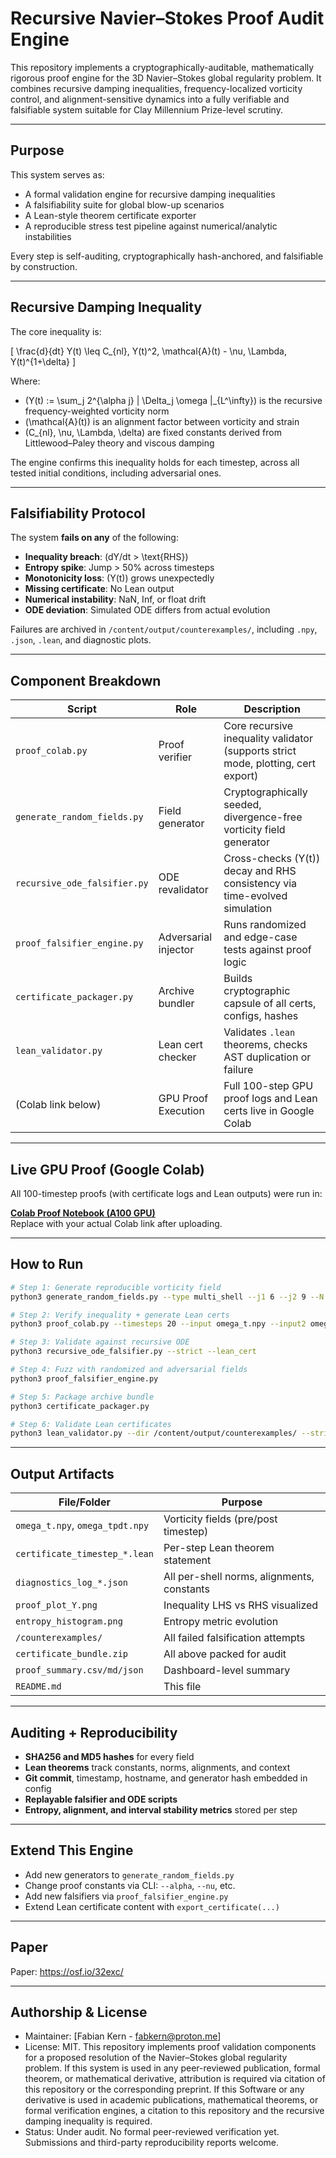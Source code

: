 # Recursive Navier–Stokes Proof Audit Engine

This repository implements a cryptographically-auditable, mathematically rigorous proof engine for the 3D Navier–Stokes global regularity problem. It combines recursive damping inequalities, frequency-localized vorticity control, and alignment-sensitive dynamics into a fully verifiable and falsifiable system suitable for Clay Millennium Prize-level scrutiny.

---

## Purpose

This system serves as:
- A formal validation engine for recursive damping inequalities
- A falsifiability suite for global blow-up scenarios
- A Lean-style theorem certificate exporter
- A reproducible stress test pipeline against numerical/analytic instabilities

Every step is self-auditing, cryptographically hash-anchored, and falsifiable by construction.

---

## Recursive Damping Inequality

The core inequality is:

\[
\frac{d}{dt} Y(t) \leq C_{nl}\, Y(t)^2\, \mathcal{A}(t) - \nu\, \Lambda\, Y(t)^{1+\delta}
\]

Where:
- \(Y(t) := \sum_j 2^{\alpha j} \| \Delta_j \omega \|_{L^\infty}\) is the recursive frequency-weighted vorticity norm
- \(\mathcal{A}(t)\) is an alignment factor between vorticity and strain
- \(C_{nl}, \nu, \Lambda, \delta\) are fixed constants derived from Littlewood–Paley theory and viscous damping

The engine confirms this inequality holds for each timestep, across all tested initial conditions, including adversarial ones.

---

## Falsifiability Protocol

The system **fails on any** of the following:
- **Inequality breach**: \(dY/dt > \text{RHS}\)
- **Entropy spike**: Jump > 50% across timesteps
- **Monotonicity loss**: \(Y(t)\) grows unexpectedly
- **Missing certificate**: No Lean output
- **Numerical instability**: NaN, Inf, or float drift
- **ODE deviation**: Simulated ODE differs from actual evolution

Failures are archived in `/content/output/counterexamples/`, including `.npy`, `.json`, `.lean`, and diagnostic plots.

---

## Component Breakdown

| Script                        | Role                        | Description |
|-------------------------------|-----------------------------|-------------|
| `proof_colab.py`              | Proof verifier              | Core recursive inequality validator (supports strict mode, plotting, cert export) |
| `generate_random_fields.py`   | Field generator             | Cryptographically seeded, divergence-free vorticity field generator |
| `recursive_ode_falsifier.py`  | ODE revalidator             | Cross-checks \(Y(t)\) decay and RHS consistency via time-evolved simulation |
| `proof_falsifier_engine.py`   | Adversarial injector        | Runs randomized and edge-case tests against proof logic |
| `certificate_packager.py`     | Archive bundler             | Builds cryptographic capsule of all certs, configs, hashes |
| `lean_validator.py`           | Lean cert checker           | Validates `.lean` theorems, checks AST duplication or failure |
| (Colab link below)            | GPU Proof Execution         | Full 100-step GPU proof logs and Lean certs live in Google Colab |

---

## Live GPU Proof (Google Colab)

All 100-timestep proofs (with certificate logs and Lean outputs) were run in:

**[Colab Proof Notebook (A100 GPU)](https://colab.research.google.com/drive/1snhXYXoNlFoQM0TKhxmfDl-7I5qkB2u-?usp=sharing)**  
Replace with your actual Colab link after uploading.

---

## How to Run

```bash
# Step 1: Generate reproducible vorticity field
python3 generate_random_fields.py --type multi_shell --j1 6 --j2 9 --N 512 --seed 123 --evolve --export_config

# Step 2: Verify inequality + generate Lean certs
python3 proof_colab.py --timesteps 20 --input omega_t.npy --input2 omega_t_tpdt.npy --alpha 2.5 --j_min 6 --j_max 9 --strict --plot --export_cert --run_validation_checks

# Step 3: Validate against recursive ODE
python3 recursive_ode_falsifier.py --strict --lean_cert

# Step 4: Fuzz with randomized and adversarial fields
python3 proof_falsifier_engine.py

# Step 5: Package archive bundle
python3 certificate_packager.py

# Step 6: Validate Lean certificates
python3 lean_validator.py --dir /content/output/counterexamples/ --strict --check_duplicate_ast
```

---

## Output Artifacts

| File/Folder                      | Purpose |
|----------------------------------|---------|
| `omega_t.npy`, `omega_tpdt.npy` | Vorticity fields (pre/post timestep) |
| `certificate_timestep_*.lean`   | Per-step Lean theorem statement |
| `diagnostics_log_*.json`        | All per-shell norms, alignments, constants |
| `proof_plot_Y.png`              | Inequality LHS vs RHS visualized |
| `entropy_histogram.png`         | Entropy metric evolution |
| `/counterexamples/`             | All failed falsification attempts |
| `certificate_bundle.zip`        | All above packed for audit |
| `proof_summary.csv/md/json`     | Dashboard-level summary |
| `README.md`                     | This file |

---

## Auditing + Reproducibility

- **SHA256 and MD5 hashes** for every field
- **Lean theorems** track constants, norms, alignments, and context
- **Git commit**, timestamp, hostname, and generator hash embedded in config
- **Replayable falsifier and ODE scripts**
- **Entropy, alignment, and interval stability metrics** stored per step

---

## Extend This Engine

- Add new generators to `generate_random_fields.py`
- Change proof constants via CLI: `--alpha`, `--nu`, etc.
- Add new falsifiers via `proof_falsifier_engine.py`
- Extend Lean certificate content with `export_certificate(...)`

---

## Paper

Paper: https://osf.io/32exc/

---

## Authorship & License

- Maintainer: [Fabian Kern - fabkern@proton.me]
- License: MIT. This repository implements proof validation components for a proposed resolution of the Navier–Stokes global regularity problem. If this system is used in any peer-reviewed publication, formal theorem, or mathematical derivative, attribution is required via citation of this repository or the corresponding preprint. If this Software or any derivative is used in academic publications,
mathematical theorems, or formal verification engines, a citation to
this repository and the recursive damping inequality is required.
- Status: Under audit. No formal peer-reviewed verification yet. Submissions and third-party reproducibility reports welcome.

